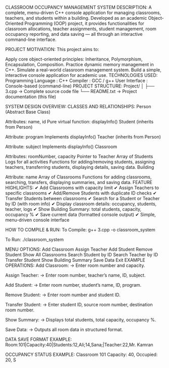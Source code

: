 CLASSROOM OCCUPANCY MANAGEMENT SYSTEM
DESCRIPTION:
A complete, menu-driven C++ console application for managing classrooms, teachers, and students within a building. Developed as an academic Object-Oriented Programming (OOP) project, it provides functionalities for classroom allocations, teacher assignments, student management, room occupancy reporting, and data saving — all through an interactive command-line interface.

PROJECT MOTIVATION:
This project aims to:

Apply core object-oriented principles: Inheritance, Polymorphism, Encapsulation, Composition.
Practice dynamic memory management in C++.
Simulate a real-world classroom management system.
Build a simple, interactive console application for academic use.
TECHNOLOGIES USED:
Programming Language : C++
Compiler : GCC / g++
User Interface : Console-based (command-line)
PROJECT STRUCTURE:
Project/ │ ├── 3.cpp → Complete source code file └── README.txt → Project documentation (this file)

SYSTEM DESIGN OVERVIEW:
CLASSES AND RELATIONSHIPS:
Person (Abstract Base Class)

Attributes: name, id
Pure virtual function: displayInfo()
Student (inherits from Person)

Attribute: program
Implements displayInfo()
Teacher (inherits from Person)

Attribute: subject
Implements displayInfo()
Classroom

Attributes: roomNumber, capacity
Pointer to Teacher
Array of Students
Logs for all activities
Functions for adding/removing students, assigning teachers, transferring students, displaying details, saving data.
Building

Attribute: name
Array of Classrooms
Functions for adding classrooms, searching, transfers, displaying summaries, and saving data.
FEATURE HIGHLIGHTS:
✔ Add Classrooms with capacity limit
✔ Assign Teachers to specific classrooms
✔ Add/Remove Students with duplicate ID checks
✔ Transfer Students between classrooms
✔ Search for a Student or Teacher by ID (with room info)
✔ Display classroom details: occupancy, students, teacher, logs
✔ Show Building Summary: total students, capacity, occupancy %
✔ Save current data (formatted console output)
✔ Simple, menu-driven console interface

HOW TO COMPILE & RUN:
To Compile: g++ 3.cpp -o classroom_system

To Run: ./classroom_system

MENU OPTIONS:
Add Classroom
Assign Teacher
Add Student
Remove Student
Show All Classrooms
Search Student by ID
Search Teacher by ID
Transfer Student
Show Building Summary
Save Data
Exit
EXAMPLE OPERATIONS:
Add Classroom: → Enter room number and capacity.

Assign Teacher: → Enter room number, teacher’s name, ID, subject.

Add Student: → Enter room number, student’s name, ID, program.

Remove Student: → Enter room number and student ID.

Transfer Student: → Enter student ID, source room number, destination room number.

Show Summary: → Displays total students, total capacity, occupancy %.

Save Data: → Outputs all room data in structured format.

DATA SAVE FORMAT EXAMPLE:
Room:101|Capacity:40|Students:12,Ali;14,Sana;|Teacher:22,Mr. Kamran

OCCUPANCY STATUS EXAMPLE:
Classroom 101 Capacity: 40, Occupied: 20, S
